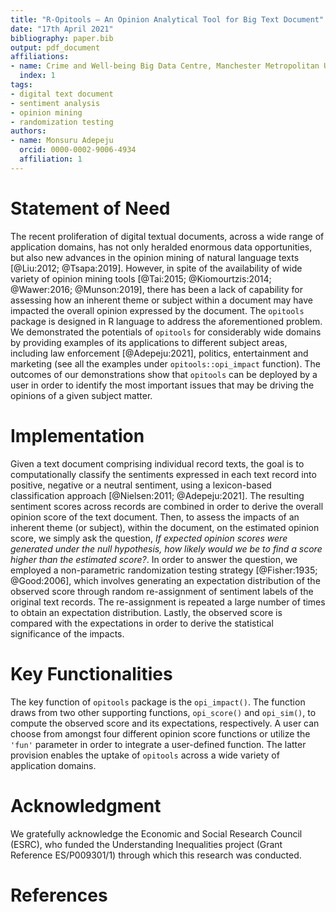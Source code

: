 ```yaml
---
title: "R-Opitools – An Opinion Analytical Tool for Big Text Document"
date: "17th April 2021"
bibliography: paper.bib
output: pdf_document
affiliations:
- name: Crime and Well-being Big Data Centre, Manchester Metropolitan University
  index: 1
tags:
- digital text document
- sentiment analysis
- opinion mining
- randomization testing
authors:
- name: Monsuru Adepeju
  orcid: 0000-0002-9006-4934
  affiliation: 1
---
```


# Statement of Need

The recent proliferation of digital textual documents, across a wide range of application domains, has not only heralded enormous data opportunities, but also new advances in the opinion mining of natural language texts [@Liu:2012; @Tsapa:2019]. However, in spite of the availability of wide variety of opinion mining tools [@Tai:2015; @Kiomourtzis:2014; @Wawer:2016; @Munson:2019], there has been a lack of capability for assessing how an inherent theme or subject within a document may have impacted the overall opinion expressed by the document. The `opitools` package is designed in R language to address the aforementioned problem. We demonstrated the potentials of `opitools` for considerably wide domains by providing examples of its applications to different subject areas, including law enforcement [@Adepeju:2021], politics, entertainment and marketing (see all the examples under `opitools::opi_impact` function). The outcomes of our demonstrations show that `opitools` can be deployed by a user in order to identify the most important issues that may be driving the opinions of a given subject matter.


# Implementation

Given a text document comprising individual record texts, the goal is to computationally classify the sentiments expressed in each text record into positive, negative or a neutral sentiment, using a lexicon-based classification approach [@Nielsen:2011; @Adepeju:2021]. The resulting sentiment scores across records are combined in order to derive the overall opinion score of the text document. Then, to assess the impacts of an inherent theme (or subject), within the document, on the estimated opinion score, we simply ask the question, *If expected opinion scores were generated under the null hypothesis, how likely would we be to find a score higher than the estimated score?*. In order to answer the question, we employed a non-parametric randomization testing strategy [@Fisher:1935; @Good:2006], which involves generating an expectation distribution of the observed score through random re-assignment of sentiment labels of the original text records. The re-assignment is repeated a large number of times to obtain an expectation distribution. Lastly, the observed score is compared with the expectations in order to derive the statistical significance of the impacts.


# Key Functionalities

The key function of `opitools` package is the `opi_impact()`. The function draws from two other supporting functions, `opi_score()` and `opi_sim()`, to compute the observed score and its expectations, respectively. A user can choose from amongst four different opinion score functions or utilize the `'fun'` parameter in order to integrate a user-defined function. The latter provision enables the uptake of `opitools` across a wide variety of application domains.

# Acknowledgment

We gratefully acknowledge the Economic and Social Research Council (ESRC), who funded the Understanding Inequalities project (Grant Reference ES/P009301/1) through which this research was conducted.

# References

